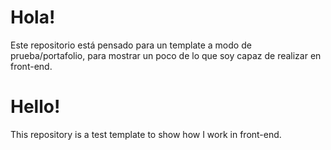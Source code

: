 # Hola! 

Este repositorio está pensado para un template a modo de prueba/portafolio, para mostrar un poco de lo que soy capaz de realizar en front-end.

# Hello! 

This repository is a test template to show how I work in front-end.
